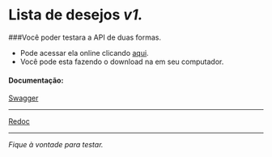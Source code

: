 # Lista de desejos <i> v1. </i>
 
###Você poder testara a API de duas formas.

* Pode acessar ela online clicando [aqui](https://qi-wishlist.herokuapp.com/).
* Você pode esta fazendo o download na em seu computador.

#### Documentação:
[Swagger](https://qi-wishlist.herokuapp.com/swagger/)
___
[Redoc](https://qi-wishlist.herokuapp.com/redoc/)
___

<i>Fique à vontade para testar.</i>


